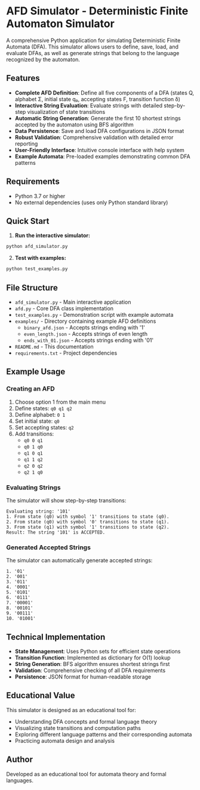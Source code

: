 # AFD Simulator - Deterministic Finite Automaton Simulator

A comprehensive Python application for simulating Deterministic Finite Automata (DFA). This simulator allows users to define, save, load, and evaluate DFAs, as well as generate strings that belong to the language recognized by the automaton.

## Features

- **Complete AFD Definition**: Define all five components of a DFA (states Q, alphabet Σ, initial state q₀, accepting states F, transition function δ)
- **Interactive String Evaluation**: Evaluate strings with detailed step-by-step visualization of state transitions
- **Automatic String Generation**: Generate the first 10 shortest strings accepted by the automaton using BFS algorithm
- **Data Persistence**: Save and load DFA configurations in JSON format
- **Robust Validation**: Comprehensive validation with detailed error reporting
- **User-Friendly Interface**: Intuitive console interface with help system
- **Example Automata**: Pre-loaded examples demonstrating common DFA patterns

## Requirements

- Python 3.7 or higher
- No external dependencies (uses only Python standard library)

## Quick Start

1. **Run the interactive simulator:**
```bash
python afd_simulator.py
```

2. **Test with examples:**
```bash
python test_examples.py
```

## File Structure

- `afd_simulator.py` - Main interactive application
- `afd.py` - Core DFA class implementation
- `test_examples.py` - Demonstration script with example automata
- `examples/` - Directory containing example AFD definitions
  - `binary_afd.json` - Accepts strings ending with '1'
  - `even_length.json` - Accepts strings of even length
  - `ends_with_01.json` - Accepts strings ending with '01'
- `README.md` - This documentation
- `requirements.txt` - Project dependencies

## Example Usage

### Creating an AFD
1. Choose option 1 from the main menu
2. Define states: `q0 q1 q2`
3. Define alphabet: `0 1`
4. Set initial state: `q0`
5. Set accepting states: `q2`
6. Add transitions:
   - `q0 0 q1`
   - `q0 1 q0`
   - `q1 0 q1`
   - `q1 1 q2`
   - `q2 0 q2`
   - `q2 1 q0`

### Evaluating Strings
The simulator will show step-by-step transitions:
```
Evaluating string: '101'
1. From state (q0) with symbol '1' transitions to state (q0).
2. From state (q0) with symbol '0' transitions to state (q1).
3. From state (q1) with symbol '1' transitions to state (q2).
Result: The string '101' is ACCEPTED.
```

### Generated Accepted Strings
The simulator can automatically generate accepted strings:
```
1. '01'
2. '001'
3. '011'
4. '0001'
5. '0101'
6. '0111'
7. '00001'
8. '00101'
9. '00111'
10. '01001'
```

## Technical Implementation

- **State Management**: Uses Python sets for efficient state operations
- **Transition Function**: Implemented as dictionary for O(1) lookup
- **String Generation**: BFS algorithm ensures shortest strings first
- **Validation**: Comprehensive checking of all DFA requirements
- **Persistence**: JSON format for human-readable storage

## Educational Value

This simulator is designed as an educational tool for:
- Understanding DFA concepts and formal language theory
- Visualizing state transitions and computation paths
- Exploring different language patterns and their corresponding automata
- Practicing automata design and analysis

## Author

Developed as an educational tool for automata theory and formal languages.
